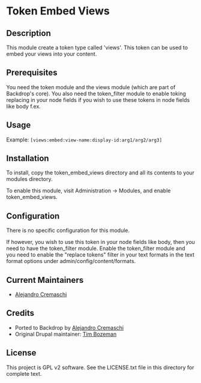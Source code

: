 # Token Embed Views

## Description

This module create a token type called 'views'. This token can be used to embed
your views into your content. 


## Prerequisites

You need the token module and the views module (which are part of Backdrop's core).
You also need the token_filter module to enable toking replacing in your node 
fields if you wish to use these tokens in node fields like body f.ex.

## Usage

Example: `[views:embed:view-name:display-id:arg1/arg2/arg3]`

## Installation

To install, copy the token_embed_views directory and all its contents to your 
modules directory.

To enable this module, visit Administration -> Modules, and enable 
token_embed_views.


## Configuration

There is no specific configuration for this module.

If however, you wish to use this token in your node fields like body, then you 
need to have the token_filter module. Enable the token_filter module and you 
need to enable the "replace tokens" filter in your text formats in the 
text format options under admin/config/content/formats.

## Current Maintainers

- [Alejandro Cremaschi](https://github.com/argiepiano)

## Credits

- Ported to Backdrop by [Alejandro Cremaschi](https://github.com/argiepiano)
- Original Drupal maintainer: [Tim Bozeman](https://www.drupal.org/tim-bozeman)

License
---------------

This project is GPL v2 software. See the LICENSE.txt file in this directory
for complete text.
